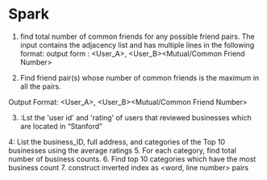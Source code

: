 # Spark
1. find total number of common friends for any possible friend pairs.
The input contains the adjacency list and has multiple lines in the following format:
<User><TAB><Friends>
output form : <User_A>, <User_B><TAB><Mutual/Common Friend Number>

2. Find friend pair(s) whose number of common friends is the maximum in all the pairs. 

Output Format:
<User_A>, <User_B><TAB><Mutual/Common Friend Number>

3. :Lst the 'user id' and 'rating' of users that reviewed businesses which are located in “Stanford”

4:
List the business_ID, full address, and categories of the Top 10 businesses using the average ratings 
5. For each category, find total number of business counts.
6. Find top 10 categories which have the most business count
7. construct inverted index as  <word, line number> pairs
